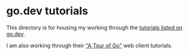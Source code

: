 # go.dev tutorials

This directory is for housing my working through the [tutorials listed on go.dev](https://go.dev/doc/tutorial/).

I am also working through their ["A Tour of Go"](https://go.dev/tour/list) web client tutorials.
